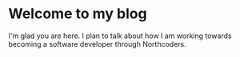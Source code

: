 # Welcome to my blog

I'm glad you are here. I plan to talk about how I am working towards becoming a software developer through Northcoders.
